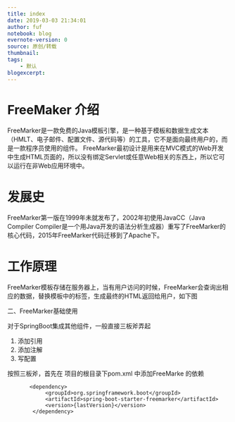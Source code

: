 ```yaml
---
title: index
date: 2019-03-03 21:34:01
author: fuf
notebook: blog
evernote-version: 0
source: 原创/转载
thumbnail: 
tags:
    - 默认
blogexcerpt:
---
```


 


# FreeMaker 介绍

FreeMarker是一款免费的Java模板引擎，是一种基于模板和数据生成文本（HMLT、电子邮件、配置文件、源代码等）的工具，它不是面向最终用户的，而是一款程序员使用的组件。
FreeMarker最初设计是用来在MVC模式的Web开发中生成HTML页面的，所以没有绑定Servlet或任意Web相关的东西上，所以它可以运行在非Web应用环境中。

# 发展史
FreeMarker第一版在1999年未就发布了，2002年初使用JavaCC（Java Compiler Compiler是一个用Java开发的语法分析生成器）重写了FreeMarker的核心代码，2015年FreeMarker代码迁移到了Apache下。
<!-- more -->
# 工作原理
FreeMarker模板存储在服务器上，当有用户访问的时候，FreeMarker会查询出相应的数据，替换模板中的标签，生成最终的HTML返回给用户，如下图

二、FreeMarker基础使用

对于SpringBoot集成其他组件，一般直接三板斧弄起
1. 添加引用
2. 添加注解
3. 写配置

按照三板斧，首先在 项目的根目录下pom.xml 中添加FreeMarke 的依赖
```
       <dependency>
            <groupId>org.springframework.boot</groupId>
            <artifactId>spring-boot-starter-freemarker</artifactId>
            <version>{lastVersion}</version>
        </dependency>

```

